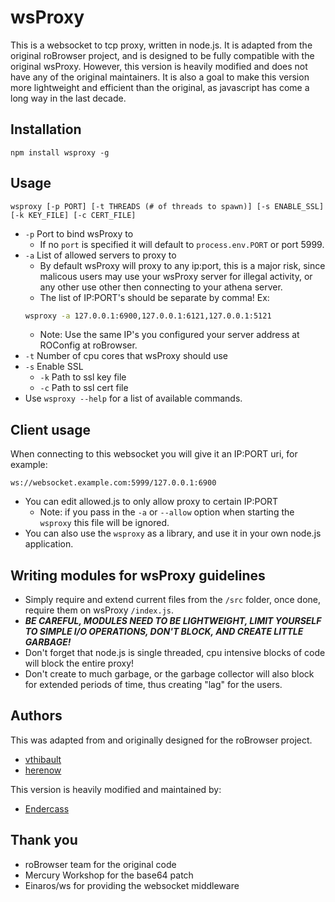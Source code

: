 wsProxy
=======
This is a websocket to tcp proxy, written in node.js. It is adapted from the original roBrowser project, and is designed to be fully compatible with the original wsProxy. However, this version is heavily modified and does not have any of the original maintainers. It is also a goal to make this version more lightweight and efficient than the original, as javascript has come a long way in the last decade.


Installation
----------
```
npm install wsproxy -g
```

Usage
----------

```
wsproxy [-p PORT] [-t THREADS (# of threads to spawn)] [-s ENABLE_SSL] [-k KEY_FILE] [-c CERT_FILE]
```
* `-p` Port to bind wsProxy to
	* If no `port` is specified it will default to `process.env.PORT` or port 5999.
* `-a` List of allowed servers to proxy to
	* By default wsProxy will proxy to any ip:port, this is a major risk, since malicous users may use your
	wsProxy server for illegal activity, or any other use other then connecting to your athena server.
	* The list of IP:PORT's should be separate by comma! Ex:
	```bash
	wsproxy -a 127.0.0.1:6900,127.0.0.1:6121,127.0.0.1:5121
	```
	* Note: Use the same IP's you configured your server address at ROConfig at roBrowser.
* `-t` Number of cpu cores that wsProxy should use
* `-s` Enable SSL
	* `-k` Path to ssl key file
	* `-c` Path to ssl cert file
* Use `wsproxy --help` for a list of available commands.


Client usage
----------
When connecting to this websocket you will give it an IP:PORT uri, for example:
```
ws://websocket.example.com:5999/127.0.0.1:6900
```
* You can edit allowed.js to only allow proxy to certain IP:PORT
	* Note: if you pass in the `-a` or `--allow` option when starting the `wsproxy` this file will be ignored.
* You can also use the `wsproxy` as a library, and use it in your own node.js application.

Writing modules for wsProxy guidelines
------------
* Simply require and extend current files from the `/src` folder, once done, require them on wsProxy `/index.js`.
* ***BE CAREFUL, MODULES NEED TO BE LIGHTWEIGHT, LIMIT YOURSELF TO SIMPLE I/O OPERATIONS, DON'T BLOCK, AND CREATE LITTLE GARBAGE!*** 
* Don't forget that node.js is single threaded, cpu intensive blocks of code will block the entire proxy!
* Don't create to much garbage, or the garbage collector will also block for extended periods of time, thus creating "lag" for the users.


Authors
---------
This was adapted from and originally designed for the roBrowser project.
- [vthibault](https://github.com/vthibault)
- [herenow](https://github.com/herenow)

This version is heavily modified and maintained by:
- [Endercass](https://github.com/Endercass)


Thank you
----------
- roBrowser team for the original code
- Mercury Workshop for the base64 patch
- Einaros/ws for providing the websocket middleware

